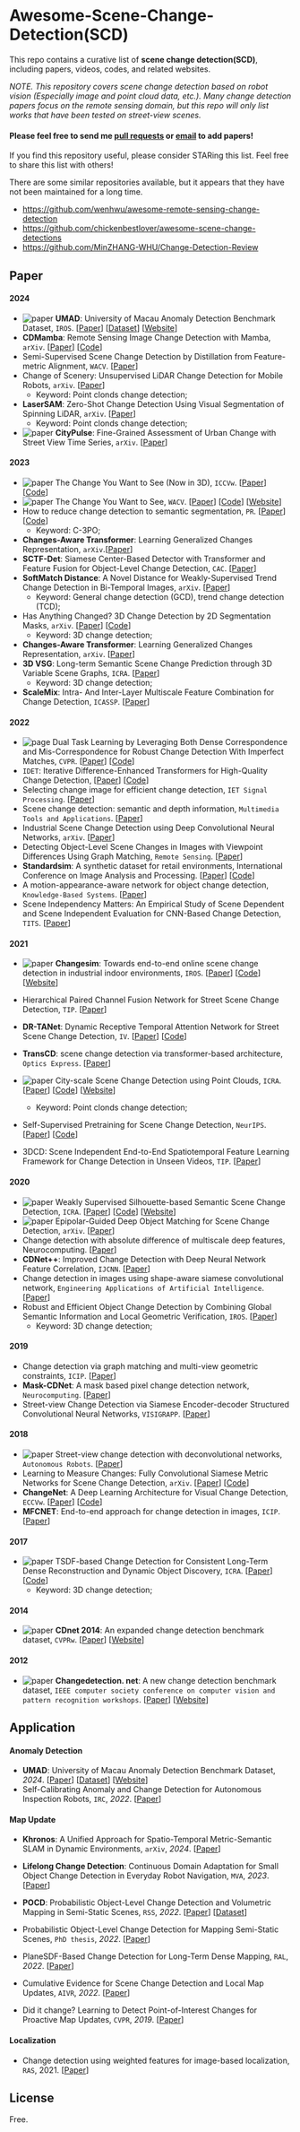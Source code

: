# Awesome-Scene-Change-Detection(SCD)

This repo contains a curative list of **scene change detection(SCD)**, including papers, videos, codes, and related websites. 

_NOTE. This repository covers scene change detection based on robot vision (Especially image and point cloud data, etc.). Many change detection papers focus on the remote sensing domain, but this repo will only list works that have been tested on street-view scenes._

#### Please feel free to send me [pull requests](https://github.com/DoongLi/Awesome-Scene-Change-Detection/blob/main/how-to-PR.md) or [email](mailto:lidong8421bcd@gmail.com) to add papers! 

If you find this repository useful, please consider STARing this list. Feel free to share this list with others!

There are some similar repositories available, but it appears that they have not been maintained for a long time.

- https://github.com/wenhwu/awesome-remote-sensing-change-detection
- https://github.com/chickenbestlover/awesome-scene-change-detections
- https://github.com/MinZHANG-WHU/Change-Detection-Review

## Paper

#### 2024

- ![paper](https://img.shields.io/badge/Dataset-red) **UMAD**: University of Macau Anomaly Detection Benchmark Dataset, `IROS`. [[Paper]()] [[Dataset](https://github.com/IMRL/UMAD)] [[Website](https://doongli.github.io/umad/)]
- **CDMamba**: Remote Sensing Image Change Detection with Mamba, `arXiv`. [[Paper](https://arxiv.org/pdf/2406.04207)] [[Code](https://github.com/zmoka-zht/CDMamba)]
- Semi-Supervised Scene Change Detection by Distillation from Feature-metric Alignment, `WACV`. [[Paper](https://openaccess.thecvf.com/content/WACV2024/papers/Lee_Semi-Supervised_Scene_Change_Detection_by_Distillation_From_Feature-Metric_Alignment_WACV_2024_paper.pdf)]
- Change of Scenery: Unsupervised LiDAR Change Detection for Mobile Robots, `arXiv`. [[Paper](https://arxiv.org/pdf/2309.10924)]
  - Keyword: Point clonds change detection;
- **LaserSAM**: Zero-Shot Change Detection Using Visual Segmentation of Spinning LiDAR, `arXiv`. [[Paper](https://arxiv.org/pdf/2402.10321)]
  - Keyword: Point clonds change detection;
- ![paper](https://img.shields.io/badge/Dataset-red) **CityPulse**: Fine-Grained Assessment of Urban Change with Street View Time Series, `arXiv`. [[Paper](https://arxiv.org/pdf/2401.01107v2)]

#### 2023

- ![paper](https://img.shields.io/badge/Dataset-red) The Change You Want to See (Now in 3D), `ICCVw`. [[Paper](https://openaccess.thecvf.com/content/ICCV2023W/OpenSUN3D/papers/Sachdeva_The_Change_You_Want_to_See_Now_in_3D_ICCVW_2023_paper.pdf)] [[Code](https://github.com/ragavsachdeva/CYWS-3D)]
- ![paper](https://img.shields.io/badge/Dataset-red) The Change You Want to See, `WACV`. [[Paper](https://openaccess.thecvf.com/content/WACV2023/papers/Sachdeva_The_Change_You_Want_To_See_WACV_2023_paper.pdf)] [[Code](https://github.com/ragavsachdeva/The-Change-You-Want-to-See)] [[Website](https://www.robots.ox.ac.uk/~vgg/research/cyws/)]
- How to reduce change detection to semantic segmentation, `PR`. [[Paper](https://www.sciencedirect.com/science/article/pii/S0031320323000857)] [[Code](https://github.com/DoctorKey/C-3PO)]
  - Keyword: C-3PO;
- **Changes-Aware Transformer**: Learning Generalized Changes Representation, `arXiv`.[[Paper](https://arxiv.org/pdf/2309.13619)]
- **SCTF-Det**: Siamese Center-Based Detector with Transformer and Feature Fusion for Object-Level Change Detection, `CAC`. [[Paper](https://ieeexplore.ieee.org/stamp/stamp.jsp?arnumber=10451045)]
- **SoftMatch Distance**: A Novel Distance for Weakly-Supervised Trend Change Detection in Bi-Temporal Images, `arXiv`. [[Paper](https://arxiv.org/pdf/2303.04737)]
  - Keyword: General change detection (GCD), trend change detection (TCD);
- Has Anything Changed? 3D Change Detection by 2D Segmentation Masks, `arXiv`. [[Paper](https://arxiv.org/pdf/2312.01148)] [[Code](https://github.com/katadam/ObjectChangeDetection)]
  - Keyword:  3D change detection;
- **Changes-Aware Transformer**: Learning Generalized Changes Representation, `arXiv`. [[Paper](https://arxiv.org/pdf/2309.13619)]
- **3D VSG**: Long-term Semantic Scene Change Prediction through 3D Variable Scene Graphs, `ICRA`. [[Paper](https://ieeexplore.ieee.org/abstract/document/10161212)]
  - Keyword:  3D change detection;
- **ScaleMix**: Intra- And Inter-Layer Multiscale Feature Combination for Change Detection, `ICASSP`. [[Paper](https://ieeexplore.ieee.org/document/10095962)]

#### 2022

- ![page](https://img.shields.io/badge/Pretrain-model-blue) Dual Task Learning by Leveraging Both Dense Correspondence and Mis-Correspondence for Robust Change Detection With Imperfect Matches, `CVPR`. [[Paper](https://openaccess.thecvf.com/content/CVPR2022/papers/Park_Dual_Task_Learning_by_Leveraging_Both_Dense_Correspondence_and_Mis-Correspondence_CVPR_2022_paper.pdf)] [[Code](https://github.com/SAMMiCA/SimSaC)]
- `IDET`: Iterative Difference-Enhanced Transformers for High-Quality Change Detection, [[Paper]()] [[Code](https://arxiv.org/pdf/2207.09240)]
- Selecting change image for efficient change detection, `IET Signal Processing`. [[Paper](https://ietresearch.onlinelibrary.wiley.com/doi/pdf/10.1049/sil2.12095)]
- Scene change detection: semantic and depth information, `Multimedia Tools and Applications`. [[Paper](https://link.springer.com/article/10.1007/s11042-021-10793-4)]
- Industrial Scene Change Detection using Deep Convolutional Neural Networks, `arXiv`. [[Paper](https://arxiv.org/pdf/2212.14278)]
- Detecting Object-Level Scene Changes in Images with Viewpoint Differences Using Graph Matching, `Remote Sensing`. [[Paper](https://www.mdpi.com/2072-4292/14/17/4225)]
- **Standardsim**: A synthetic dataset for retail environments, International Conference on Image Analysis and Processing. [[Paper](https://link.springer.com/chapter/10.1007/978-3-031-06430-2_6)] [[Code](https://github.com/nicholaslocascio/Standard-Sim)]
- A motion-appearance-aware network for object change detection, `Knowledge-Based Systems`. [[Paper](https://www.sciencedirect.com/science/article/abs/pii/S0950705122008139)]
- Scene Independency Matters: An Empirical Study of Scene Dependent and Scene Independent Evaluation for CNN-Based Change Detection, `TITS`. [[Paper](https://ieeexplore.ieee.org/stamp/stamp.jsp?tp=&arnumber=9238403)]

#### 2021

- ![paper](https://img.shields.io/badge/Dataset-red) **Changesim**: Towards end-to-end online scene change detection in industrial indoor environments, `IROS`. [[Paper](https://ieeexplore.ieee.org/stamp/stamp.jsp?arnumber=9636350)] [[Code](https://github.com/SAMMiCA/ChangeSim)] [[Website](https://sammica.github.io/ChangeSim/)]
- Hierarchical Paired Channel Fusion Network for Street Scene Change Detection, `TIP`. [[Paper](https://ieeexplore.ieee.org/stamp/stamp.jsp?arnumber=9246289)]
- **DR-TANet**: Dynamic Receptive Temporal Attention Network for Street Scene Change Detection, `IV`. [[Paper](https://ieeexplore.ieee.org/stamp/stamp.jsp?arnumber=9575362&casa_token=dtDExlOCcvsAAAAA:0DGIqppF3PvXwlT5fC9KhyNz-3s7sxNZu8FpyMx6L1Lgeh5QMB_yETx0EN9ax5TaR7djpJ910w)] [[Code](https://github.com/Herrccc/DR-TANet)]
- **TransCD**: scene change detection via transformer-based architecture, `Optics Express`. [[Paper](https://opg.optica.org/directpdfaccess/fda6838b-0a3c-4d82-a19134fd323dc782_465513/oe-29-25-41409.pdf?da=1&id=465513&seq=0&mobile=no)]
- ![paper](https://img.shields.io/badge/Dataset-red) City-scale Scene Change Detection using Point Clouds, `ICRA`. [[Paper](https://ieeexplore.ieee.org/stamp/stamp.jsp?arnumber=9561855&casa_token=V0SdOlEWYKoAAAAA:fkwwnUHlBk6wejqcW7tRmgxLsOOU7OByZ2t_wh0DwWEVbCn84A2DFF8Hs76fROtWLj4svxPG2g)] [[Code](https://github.com/yewzijian/ChangeDet)] [[Website](https://yewzijian.github.io/ChangeDet/)]
  - Keyword: Point clonds change detection;
- Self-Supervised Pretraining for Scene Change Detection, `NeurIPS`. [[Paper](https://ml4ad.github.io/files/papers2021/Self-Supervised%20Pretraining%20for%20Scene%20Change%20Detection.pdf)] [[Code](https://github.com/NeurAI-Lab/D-SSCD)]

- 3DCD: Scene Independent End-to-End Spatiotemporal Feature Learning Framework for Change Detection in Unseen Videos, `TIP`. [[Paper](https://ieeexplore.ieee.org/stamp/stamp.jsp?tp=&arnumber=9263106)]

#### 2020

- ![paper](https://img.shields.io/badge/Dataset-red) Weakly Supervised Silhouette-based Semantic Scene Change Detection, `ICRA`. [[Paper](https://ieeexplore.ieee.org/stamp/stamp.jsp?tp=&arnumber=9196985)] [[Code](https://github.com/kensakurada/sscdnet)] [[Website](https://kensakurada.github.io/pscd/)]
- ![paper](https://img.shields.io/badge/Dataset-red) Epipolar-Guided Deep Object Matching for Scene Change Detection, `arXiv`. [[Paper](https://arxiv.org/pdf/2007.15540)]
- Change detection with absolute difference of multiscale deep features, Neurocomputing. [[Paper](https://www.sciencedirect.com/science/article/pii/S092523122031290X?casa_token=F5jSf8dXbhcAAAAA:3qghl0AIAYi9AnIER0wis9CMMPlwm5FJoCu5i0Z7VvcSHYkLyKqK-DrJAUGFNhVuGpkKMC2kpJg)]
- **CDNet++**: Improved Change Detection with Deep Neural Network Feature Correlation, `IJCNN`. [[Paper](https://ieeexplore.ieee.org/abstract/document/9207306)]
- Change detection in images using shape-aware siamese convolutional network, `Engineering Applications of Artificial Intelligence`. [[Paper](https://www.sciencedirect.com/science/article/pii/S0952197620301950)]
- Robust and Efficient Object Change Detection by Combining Global Semantic Information and Local Geometric Verification, `IROS`. [[Paper](https://ras.papercept.net/images/temp/IROS/files/1295.pdf)]
  - Keyword: 3D change detection;

#### 2019

- Change detection via graph matching and multi-view geometric constraints, `ICIP`. [[Paper](https://ieeexplore.ieee.org/stamp/stamp.jsp?arnumber=8803527&casa_token=tTgScSxhgQgAAAAA:wX7wNAr0wXaYXlt1z8VUpdvNGDdCeCAMVjq3iVbl_TGfNMnzJNDMOIAbpj1hUaucLLtqT9BQGA)]
- **Mask-CDNet**: A mask based pixel change detection network, `Neurocomputing`. [[Paper](https://www.sciencedirect.com/science/article/pii/S0925231219313979?casa_token=ScCOPDmjskwAAAAA:hr9fF1C6bVEyI9SpQikcLHNIbhjMoFdRNvsNYofkZYu6871gg6Ue2bizD-GhsMepQc1C6IXD6d0)]
- Street-view Change Detection via Siamese Encoder-decoder Structured Convolutional Neural Networks, `VISIGRAPP`. [[Paper](https://www.scitepress.org/Papers/2019/74079/74079.pdf)]

#### 2018

- ![paper](https://img.shields.io/badge/Dataset-red) Street-view change detection with deconvolutional networks, `Autonomous Robots`. [[Paper](https://link.springer.com/article/10.1007/s10514-018-9734-5)]
- Learning to Measure Changes: Fully Convolutional Siamese Metric Networks for Scene Change Detection, `arXiv`. [[Paper](https://arxiv.org/pdf/1810.09111)] [[Code](https://github.com/gmayday1997/SceneChangeDet)]
- **ChangeNet**: A Deep Learning Architecture for Visual Change Detection, `ECCVw`. [[Paper](https://openaccess.thecvf.com/content_ECCVW_2018/papers/11130/Varghese_ChangeNet_A_Deep_Learning_Architecture_for_Visual_Change_Detection_ECCVW_2018_paper.pdf)] [[Code](https://github.com/leonardoaraujosantos/ChangeNet)]
- **MFCNET**: End-to-end approach for change detection in images, `ICIP`. [[Paper](https://ieeexplore.ieee.org/abstract/document/8451392)]

#### 2017

- ![paper](https://img.shields.io/badge/Dataset-red) TSDF-based Change Detection for Consistent Long-Term Dense Reconstruction and Dynamic Object Discovery, `ICRA`. [[Paper](https://ieeexplore.ieee.org/abstract/document/7989614)] [[Code](https://github.com/ethz-asl/change_detection_ds)]
  - Keyword: 3D change detection;

#### 2014

- ![paper](https://img.shields.io/badge/Dataset-red) **CDnet 2014**: An expanded change detection benchmark dataset, `CVPRw`. [[Paper](https://www.cv-foundation.org/openaccess/content_cvpr_workshops_2014/W12/papers/Wang_CDnet_2014_An_2014_CVPR_paper.pdf)] [[Website](http://www.changedetection.net/)] 

#### 2012

- ![paper](https://img.shields.io/badge/Dataset-red) **Changedetection. net**: A new change detection benchmark dataset, `IEEE computer society conference on computer vision and pattern recognition workshops`. [[Paper](https://ieeexplore.ieee.org/stamp/stamp.jsp?arnumber=6238919)] [[Website](http://www.changedetection.net/)] 

## Application

#### Anomaly Detection

- **UMAD**: University of Macau Anomaly Detection Benchmark Dataset, *2024*. [[Paper]()] [[Dataset](https://github.com/IMRL/UMAD)] [[Website](https://doongli.github.io/umad/)]
- Self-Calibrating Anomaly and Change Detection for Autonomous Inspection Robots, `IRC`, *2022*. [[Paper](https://ieeexplore.ieee.org/stamp/stamp.jsp?tp=&arnumber=10023636)]

#### Map Update

- **Khronos**: A Unified Approach for Spatio-Temporal Metric-Semantic SLAM in Dynamic Environments, `arXiv`, *2024*. [[Paper](https://arxiv.org/pdf/2402.13817v1)]

- **Lifelong Change Detection**: Continuous Domain Adaptation for Small Object Change Detection in Everyday Robot Navigation, `MVA`, *2023*. [[Paper](https://ieeexplore.ieee.org/stamp/stamp.jsp?tp=&arnumber=10215686)]

- **POCD**: Probabilistic Object-Level Change Detection and Volumetric Mapping in Semi-Static Scenes, `RSS`, *2022*. [[Paper](https://arxiv.org/pdf/2205.01202)] [[Dataset](https://github.com/Viky397/TorWICDataset)]
- Probabilistic Object-Level Change Detection for Mapping Semi-Static Scenes, `PhD thesis`, *2022*. [[Paper](https://www.proquest.com/docview/2743543161?pq-origsite=gscholar&fromopenview=true&sourcetype=Dissertations%20&%20Theses)]
- PlaneSDF-Based Change Detection for Long-Term Dense Mapping, `RAL`, *2022*. [[Paper](https://ieeexplore.ieee.org/stamp/stamp.jsp?tp=&arnumber=9832467)]
- Cumulative Evidence for Scene Change Detection and Local Map Updates, `AIVR`, *2022*. [[Paper](https://ieeexplore.ieee.org/stamp/stamp.jsp?tp=&arnumber=10024483)]
- Did it change? Learning to Detect Point-of-Interest Changes for Proactive Map Updates, `CVPR`, *2019*. [[Paper](https://openaccess.thecvf.com/content_CVPR_2019/papers/Revaud_Did_It_Change_Learning_to_Detect_Point-Of-Interest_Changes_for_Proactive_CVPR_2019_paper.pdf)]

#### Localization

- Change detection using weighted features for image-based localization, `RAS`, 2021. [[Paper](https://www.sciencedirect.com/science/article/pii/S0921889020305169)]

## License

Free.
